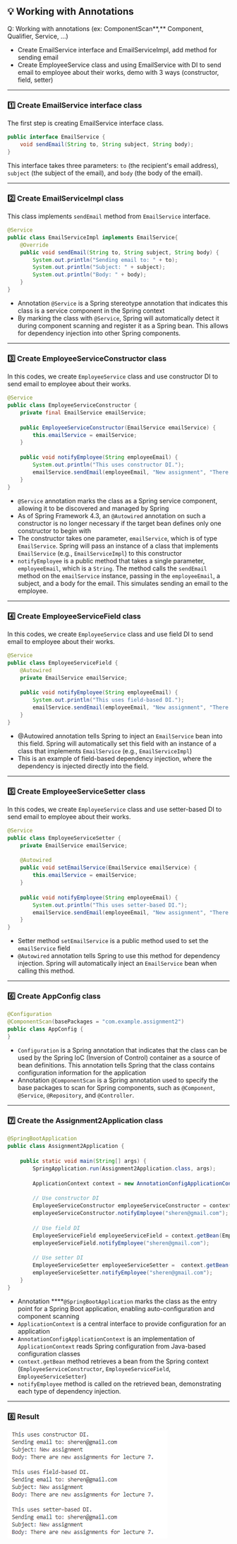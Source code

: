 ## 💡 Working with Annotations

Q: Working with annotations (ex: ComponentScan**,** Component, Qualifier, Service, …)

- Create EmailService interface and EmailServiceImpl, add method for sending email
- Create EmployeeService class and using EmailService with DI to send email to employee about their works, demo with 3 ways (constructor, field, setter)

---

### 1️⃣ Create EmailService interface class

The first step is creating EmailService interface class.

```java
public interface EmailService {
    void sendEmail(String to, String subject, String body);
}
```

This interface takes three parameters: `to` (the recipient's email address), `subject` (the subject of the email), and `body` (the body of the email).

---

### 2️⃣ Create EmailServiceImpl class

This class implements `sendEmail` method from `EmailService` interface.

```java
@Service
public class EmailServiceImpl implements EmailService{
    @Override
    public void sendEmail(String to, String subject, String body) {
        System.out.println("Sending email to: " + to);
        System.out.println("Subject: " + subject);
        System.out.println("Body: " + body);
    }
}
```

- Annotation `@Service` is a Spring stereotype annotation that indicates this class is a service component in the Spring context
- By marking the class with `@Service`, Spring will automatically detect it during component scanning and register it as a Spring bean. This allows for dependency injection into other Spring components.

---

### 3️⃣ Create EmployeeServiceConstructor class

In this codes, we create `EmployeeService` class and use constructor DI to send email to employee about their works.

```java
@Service
public class EmployeeServiceConstructor {
    private final EmailService emailService;

    public EmployeeServiceConstructor(EmailService emailService) {
        this.emailService = emailService;
    }

    public void notifyEmployee(String employeeEmail) {
        System.out.println("This uses constructor DI.");
        emailService.sendEmail(employeeEmail, "New assignment", "There are new assignments for lecture 7. \n");
    }
}
```

- `@Service` annotation marks the class as a Spring service component, allowing it to be discovered and managed by Spring
- As of Spring Framework 4.3, an `@Autowired` annotation on such a constructor is no longer necessary if the target bean defines only one constructor to begin with
- The constructor takes one parameter, `emailService`, which is of type `EmailService`. Spring will pass an instance of a class that implements `EmailService` (e.g., `EmailServiceImpl`) to this constructor
- `notifyEmployee` is a public method that takes a single parameter, `employeeEmail`, which is a `String`. The method calls the `sendEmail` method on the `emailService` instance, passing in the `employeeEmail`, a subject, and a body for the email. This simulates sending an email to the employee.

---

### 4️⃣ Create EmployeeServiceField class

In this codes, we create `EmployeeService` class and use field DI to send email to employee about their works.

```java
@Service
public class EmployeeServiceField {
    @Autowired
    private EmailService emailService;

    public void notifyEmployee(String employeeEmail) {
        System.out.println("This uses field-based DI.");
        emailService.sendEmail(employeeEmail, "New assignment", "There are new assignments for lecture 7.\n");
    }
}
```

- @Autowired annotation tells Spring to inject an `EmailService` bean into this field. Spring will automatically set this field with an instance of a class that implements `EmailService` (e.g., `EmailServiceImpl`)
- This is an example of field-based dependency injection, where the dependency is injected directly into the field.

---

### 5️⃣ Create EmployeeServiceSetter class

In this codes, we create `EmployeeService` class and use setter-based DI to send email to employee about their works.

```java
@Service
public class EmployeeServiceSetter {
    private EmailService emailService;

    @Autowired
    public void setEmailService(EmailService emailService) {
        this.emailService = emailService;
    }

    public void notifyEmployee(String employeeEmail) {
        System.out.println("This uses setter-based DI.");
        emailService.sendEmail(employeeEmail, "New assignment", "There are new assignments for lecture 7.\n");
    }
}
```

- Setter method `setEmailService` is a public method used to set the `emailService` field
- `@Autowired` annotation tells Spring to use this method for dependency injection. Spring will automatically inject an `EmailService` bean when calling this method.

---

### 6️⃣ Create AppConfig class

```java
@Configuration
@ComponentScan(basePackages = "com.example.assignment2")
public class AppConfig {
}
```

- `Configuration` is a Spring annotation that indicates that the class can be used by the Spring IoC (Inversion of Control) container as a source of bean definitions. This annotation tells Spring that the class contains configuration information for the application
- Annotation `@ComponentScan` is a Spring annotation used to specify the base packages to scan for Spring components, such as `@Component`, `@Service`, `@Repository`, and `@Controller`.

---

### 7️⃣ Create the Assignment2Application class

```java
@SpringBootApplication
public class Assignment2Application {

	public static void main(String[] args) {
		SpringApplication.run(Assignment2Application.class, args);

		ApplicationContext context = new AnnotationConfigApplicationContext(com.example.assignment2.config.AppConfig.class);

		// Use constructor DI
		EmployeeServiceConstructor employeeServiceConstructor = context.getBean(EmployeeServiceConstructor.class);
        employeeServiceConstructor.notifyEmployee("sheren@gmail.com");

		// Use field DI
		EmployeeServiceField employeeServiceField = context.getBean(EmployeeServiceField.class);
        employeeServiceField.notifyEmployee("sheren@gmail.com");

		// Use setter DI
		EmployeeServiceSetter employeeServiceSetter =  context.getBean(EmployeeServiceSetter.class);
		employeeServiceSetter.notifyEmployee("sheren@gmail.com");
	}
}
```

- Annotation ****`@SpringBootApplication` marks the class as the entry point for a Spring Boot application, enabling auto-configuration and component scanning
- `ApplicationContext` is a central interface to provide configuration for an application
- `AnnotationConfigApplicationContext` is an implementation of `ApplicationContext` reads Spring configuration from Java-based configuration classes
- `context.getBean` method retrieves a bean from the Spring context (`EmployeeServiceConstructor`, `EmployeeServiceField`, `EmployeeServiceSetter`)
- `notifyEmployee` method is called on the retrieved bean, demonstrating each type of dependency injection.

---

### 8️⃣ Result

![Result](result.png)